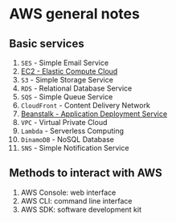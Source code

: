 # AWS general notes

## Basic services

1. `SES` - Simple Email Service
1. [EC2 - Elastic Compute Cloud](ec2.md)
1. `S3` - Simple Storage Service
1. `RDS` - Relational Database Service
1. `SQS` - Simple Queue Service
1. `CloudFront` - Content Delivery Network
1. [Beanstalk - Application Deployment Service](beanstalk.md)
1. `VPC` - Virtual Private Cloud
1. `Lambda` - Serverless Computing
1. `DinamoDB` - NoSQL Database
1. `SNS` - Simple Notification Service

## Methods to interact with AWS

1. AWS Console: web interface
2. AWS CLI: command line interface
3. AWS SDK: software development kit
